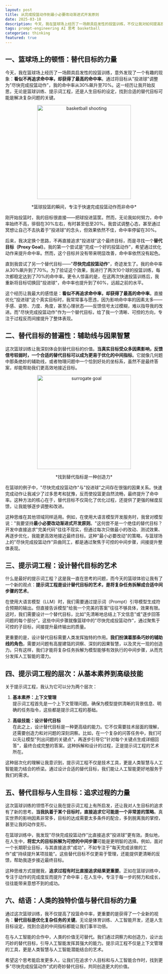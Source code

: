 ```yaml
---
layout: post
title: 从完成投篮动作到最小必要改动渐进式开发原则
date: 2025-03-18
description: 今天，我在篮球场上经历了一场颇具启发性的投篮训练，不仅让我对如何提高投篮命中率有了新的认识，还让我对如何给大语言模型喂提示词，甚至如何给作为智能体的自己喂提示词有了新的思考。
tags: prompt-engineering AI 思考 basketball
categories: thinking
featured: true
---
```


## 一、篮球场上的顿悟：替代目标的力量

今天，我在篮球场上经历了一场颇具启发性的投篮训练，意外发现了一个有趣的现象：**看似不再追求命中率，却获得了最高的命中率**。通过将目标从"投进球"调整为"尽快完成投篮动作"，我的命中率从30%飙升至70%。这一经历让我开始反思，无论是篮球训练、提示词工程，还是人生目标的设定，找到合适的替代目标可能是解决复杂问题的关键。

<div style="text-align: center;">
  <img src="https://s2.loli.net/2025/03/19/YmONaVps3Rjv5DH.png" alt="basketball shooting" width="300" height="auto">
  <p>*篮球投篮的瞬间，专注于快速完成投篮动作而非命中*</p>
</div>

刚开始投篮时，我的目标很直接——把球投进篮筐。然而，无论我如何努力，命中率始终不高，徘徊在30%左右，有时甚至低至20%。我尝试调整心态，甚至通过冥想让自己不去执着于"投进球"的念头，但效果依然不佳，命中率停留在30%。

后来，我决定换个思路，不再直接追求"投进球"这个最终目标，而是寻找一个**替代目标（Proxy Goal）**。我的第一个尝试是"完成一个好的投篮动作"，希望通过优化动作来提升命中率。然而，这个目标并没有带来明显改善，命中率依然没有起色。

直到我尝试了另一个替代目标——"**尽快完成投篮动作**"，奇迹发生了。我的命中率从30%飙升到了70%。为了验证这个效果，我进行了两次10个球的投篮训练，每次都稳定达到了70%的命中率。更令人惊喜的是，在这两次快速投篮训练后，我重新将目标切换回"投进球"，命中率也提升到了60%，远超之前的水平。

这个经历让我最大的感悟是：**看似不再追求命中率，却获得了最高的命中率**。直接优化"投进球"这个真实目标时，我常常事与愿违，因为影响命中率的因素太多——手感、姿势、力度、角度，甚至心理状态——反馈信号太过模糊，难以指导我的改进。而"尽快完成投篮动作"作为一个替代目标，给了我一个清晰、可控的方向，专注于过程反而间接提升了整体表现。

## 二、替代目标的普遍性：辅助线与因果智慧

这次篮球训练让我深刻体会到替代目标的价值。**当真实目标受众多因素影响，反馈信号较弱时，一个合适的替代目标可以成为更易于优化的中间指标**。它就像几何题中那条绝妙的辅助线，或者物理问题中一个恰到好处的坐标系，虽然不是最终答案，却能帮助我们更高效地接近目标。

<div style="text-align: center;">
  <img src="https://s2.loli.net/2025/03/19/6ojEfCtVXJWTwzp.png" alt="surrogate goal" width="300" height="auto">
  <p>*找到替代指标是一种创造力*</p>
</div>

在篮球的例子中，"尽快完成投篮动作"与"投进球"之间存在很强的因果关系。快速完成动作让我减少了过多思考和犹豫，反而使投篮更自然流畅，最终提升了命中率。这种方法的核心在于，替代目标不仅简化了优化过程，还提供了更强的梯度反馈，让我能够逐步调整和改进。

这种思维在其他领域同样适用。例如，在使用大语言模型开发服务时，我曾对模型说："我要坚持**最小必要改动渐进式开发原则**。"这何尝不是一个绝佳的替代目标？开发中直接追求"完美代码"往往不现实，但通过每次只做最小的改动、测试效果、再逐步优化，我能更高效地接近最终目标。这种"最小必要改动"的策略，与篮球场上的"尽快完成投篮动作"异曲同工，都是通过聚焦于可控的中间步骤，间接提升整体表现。

## 三、提示词工程：设计替代目标的艺术

什么是最好的提示词工程？这是我一直在思考的问题，而今天的篮球体验让我有了一个新的观点：**提示词工程是设计替代目标的艺术，是将复杂任务拆解成合适中间步骤的艺术**。

在使用大语言模型（LLM）时，我们需要通过提示词（Prompt）引导模型生成符合预期的输出。但直接告诉模型"给我一个完美的答案"往往不够具体，效果有限。这时，我们需要设计一个替代目标，比如"先清晰地总结上下文信息"或"逐步回答问题的每个部分"。这些中间步骤就像篮球中的"尽快完成投篮动作"，通过聚焦于可控的子目标，间接提升最终输出的质量。

更重要的是，设计替代目标需要人类发挥独特的作用。**我们扮演着那条巧妙的辅助线的角色**，需要对问题有高屋建瓴的洞察、深刻的因果智慧，以及灵光一现的创造力。只有这样，我们才能将复杂任务拆解为模型能够有效执行的中间步骤，从而充分发挥人工智能的潜力。

## 四、提示词工程的层次：从基本素养到高级技能

关于提示词工程，我认为它可以分为两个层次：

1. **基本素养：上下文管理**  
   提示词工程首先是一个上下文管理问题。确保为模型提供清晰的背景信息、明确的任务指令，这些都是提示词工程的基础。

2. **高级技能：设计替代目标**  
   在此之上，设计替代目标是一种更高级的能力。它不仅需要技术层面的理解，还需要创造力和对问题的深刻洞察。比如，在一个复杂的问答任务中，我们可以先让模型"列出问题的关键点"，再逐步引导它"针对每个关键点生成详细回答"，最终合成完整的答案。这种拆解和设计的过程，正是提示词工程的艺术所在。

这种层次化的理解让我意识到，提示词工程不仅是技术工具，更是人类智慧与人工智能能力结合的桥梁。通过设计合适的替代目标，我们能让人工智能更好地服务于我们的需求。

## 五、替代目标与人生目标：追求过程的力量

这次篮球训练的领悟不仅让我在提示词工程上有所启发，还让我对人生目标的追求有了新的思考。**当我执着于某个目标时，直接追求它可能是一个非常差的策略**。真实世界的影响因素非常多，目标的达成需要太多条件的配合，多到脱离我的掌控，甚至让我的动作变形。

在篮球训练中，我发现"尽快完成投篮动作"比直接追求"投进球"更有效。类似地，在人生中，**将宏大的目标拆解为可控的中间步骤**可能是更明智的选择。例如，面对一个长期职业目标，与其直接追求"成功"，不如专注于"每天完成该做的工作"或"持续提升某项技能"。这些替代目标不仅更易于管理，还能提供更清晰的反馈，帮助我逐步接近最终目标。

这种思维方式提醒我，**追求过程有时比直接追求结果更重要**。正如在篮球训练中，专注于动作的完成度反而提升了命中率；在人生中，专注于每一步的努力和成长，往往能带来意想不到的成功。

## 六、结语：人类的独特价值与替代目标的力量

通过这次篮球训练，我不仅提高了投篮命中率，更重要的是获得了一个全新的视角：**替代目标是优化复杂任务的关键**。无论是体育训练、人工智能开发，还是人生目标设定，找到合适的中间指标都能让我们事半功倍。

在与人工智能的合作中，人类的价值无可替代。我们通过洞察力和创造力，设计出巧妙的替代目标，引导人工智能发挥其强大的能力。提示词工程不仅是上下文管理的工具，更是人类智慧与人工智能潜能结合的艺术。

希望这个思考能启发更多人，让我们在追求个人目标和与人工智能合作时，找到更多"尽快完成投篮动作"式的奇妙替代目标，共同创造更大的价值。

